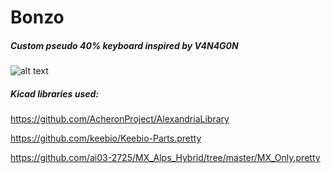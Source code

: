 # Bonzo
##### Custom pseudo 40% keyboard inspired by V4N4G0N
![alt text](https://i.imgur.com/aKBtpmu.jpg "Bonzo")

##### Kicad libraries used:

https://github.com/AcheronProject/AlexandriaLibrary

https://github.com/keebio/Keebio-Parts.pretty

https://github.com/ai03-2725/MX_Alps_Hybrid/tree/master/MX_Only.pretty
